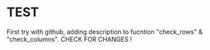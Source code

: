 # TEST
First try with github,
adding description to fucntion "check_rows" & "check_columns".
CHECK FOR CHANGES !
